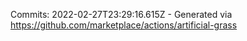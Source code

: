 Commits: 2022-02-27T23:29:16.615Z - Generated via https://github.com/marketplace/actions/artificial-grass
<br>
